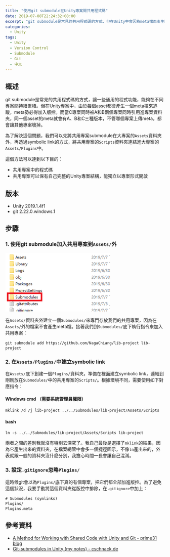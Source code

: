 ```yaml
---
title: "使用git submodule在Unity專案間共用程式碼"
date: 2019-07-08T22:24:32+08:00
excerpt: "git submodule是常見的共用程式碼的方式，但在Unity中會因為meta檔而產生問題。為了解決這個問題，我們可以透過symbolic link的小技巧來共用程式碼，同時讓共用專案還能保有完整的Unity專案結構。"
categories:
  - Unity
tags:
  - Unity
  - Version Control
  - Submodule
  - Git
  - 中文
---
```


## 概述

git submodule是常見的共用程式碼的方式，讓一些通用的程式功能，能夠在不同專案間持續累積。但在Unity專案中，由於每個asset都會產生一個meta檔來追蹤，meta勢必得加入版控。而當C專案同時被A和B兩個專案同時引用進專案資料夾，同一個asset的meta就會有A、B和C三種版本，不管哪個專案上傳meta，都會讓其他專案壞掉。

為了解決這個問題，我們可以先將共用專案submodule在大專案的`Assets`資料夾外，再透過symbolic link的方式，將共用專案的`Scripts`資料夾連結進大專案的`Assets/Plugins`中。

這個方法可以達到以下目的：

- 共用專案中的程式碼
- 共用專案可以保有自己完整的Unity專案結構，能獨立以專案形式開啟

## 版本

- Unity 2019.1.4f1
- git 2.22.0.windows.1

## 步驟

### 1. 使用git submodule加入共用專案到`Assets/`外

![](../assets\images\2019-07-08-git-submodule-in-unity-1.png)

在`Assets/`資料夾外建立一個`Submodules/`來專門存放我們的共用專案，因為在`Assets/`外的檔案不會產生meta檔。接著我們到`Submodules/`底下執行指令來加入共用專案：

```
git submodule add https://github.com/NagaChiang/lib-project lib-project
```

### 2. 在`Assets/Plugins/`中建立symbolic link

在`Assets/`底下創建一個`Plugins/`資料夾，準備在裡面建立symbolic link，連結到剛剛放在`Submodules/`中的共用專案的`Scripts/`。根據環境不同，需要使用如下對應指令：

#### Windows cmd （需要系統管理員權限）
```
mklink /d /j lib-project ../../Submodules/lib-project/Assets/Scripts
```

#### bash
```
ln -s ../../Submodules/lib-project/Assets/Scripts lib-project
```

兩者之間的差別我就沒有特別去深究了。我自己最後是選擇了`mklink`的結果，因為它產生出來的資料夾，在檔案總管中會多一個捷徑圖示，不像`ln`產出來的，外表就跟一般的資料夾沒什麼分別，我擔心時間一長會讓自己混淆。

### 3. 設定`.gitignore`忽略`Plugins/`

這時候git會以為`Plugins/`底下真的有個專案，把它們都全部加進版控。為了避免這個狀況，我要手動將這個資料夾從版控中排除，在`.gitignore`中加上：

```
# Submodules (symlinks)
Plugins/
Plugins.meta
```

## 參考資料

- [A Method for Working with Shared Code with Unity and Git - prime31 blog](http://prime31.github.io/A-Method-for-Working-with-Shared-Code-with-Unity-and-Git/)
- [Git-submodules in Unity (my notes) - cschnack.de](https://www.cschnack.de/blog/2019/gitsubm/)
